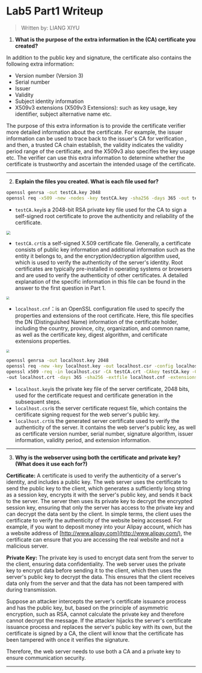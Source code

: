 # Lab5 Part1 Writeup

> Written by: LIANG XIYU

1. **What is the purpose of the extra information in the (CA) certificate you created?**

In addition to the public key and signature, the certificate also contains the following extra information:

- Version number (Version 3)
- Serial number
- Issuer
- Validity
- Subject identity information
- X509v3 extensions (X509v3 Extensions): such as key usage, key identifier, subject alternative name etc.

The purpose of this extra information is to provide the certificate verifier more detailed information about the certificate. For example, the issuer information can be used to trace back to the issuer's CA for verification , and then, a trusted CA chain establish, the validity indicates the validity period range of the certificate, and the X509v3 also specifies the key usage etc. The verifier can use this extra information to determine whether the certificate is trustworthy and ascertain the intended usage of the certificate.

------

2. **Explain the files you created. What is each file used for?**

```bash
openssl genrsa -out testCA.key 2048
openssl req -x509 -new -nodes -key testCA.key -sha256 -days 365 -out testCA.crt -config localhost.cnf -extensions v3_ca -subj "/CN=DOTA Test CA"
```

* `testCA.key`is a 2048-bit RSA private key file used for the CA to sign a self-signed root certificate to prove the authenticity and reliability of the certificate.

<img src="D:\Desktop\testCAkey.png" style="zoom: 67%;" />

* `testCA.crt`is a self-signed X.509 certificate file. Generally, a certificate consists of public key information and additional information such as the entity it belongs to, and the encryption/decryption algorithm used, which is used to verify the authenticity of the server's identity. Root certificates are typically pre-installed in operating systems or browsers and are used to verify the authenticity of other certificates. A detailed explanation of the specific information in this file can be found in the answer to the first question in Part 1.

<img src="D:\Desktop\testCAcrt.png" style="zoom: 50%;" />

* `localhost.cnf`：is an OpenSSL configuration file used to specify the properties and extensions of the root certificate. Here, this file specifies the DN (Distinguished Name) information of the certificate holder, including the country, province, city, organization, and common name, as well as the certificate key, digest algorithm, and certificate extensions properties.

<img src="D:\Desktop\localhostcnf.png" style="zoom:50%;" />

```bash
openssl genrsa -out localhost.key 2048
openssl req -new -key localhost.key -out localhost.csr -config localhost.cnf -extensions v3_req
openssl x509 -req -in localhost.csr -CA testCA.crt -CAkey testCA.key -CAcreateserial \
-out localhost.crt -days 365 -sha256 -extfile localhost.cnf -extensions v3_req
```

* `localhost.key`is the private key file of the server certificate, 2048 bits, used for the certificate request and certificate generation in the subsequent steps.
* `localhost.csr`is the server certificate request file, which contains the certificate signing request for the web server's public key.
* `localhost.crt`is the generated server certificate used to verify the authenticity of the server. It contains the web server's public key, as well as certificate version number, serial number, signature algorithm, issuer information, validity period, and extension information.

------

3. **Why is the webserver using both the certificate and private key? (What does it use each for?)**

**Certificate:** A certificate is used to verify the authenticity of a server's identity, and includes a public key. The web server uses the certificate to send the public key to the client, which generates a sufficiently long string as a session key, encrypts it with the server's public key, and sends it back to the server. The server then uses its private key to decrypt the encrypted session key, ensuring that only the server has access to the private key and can decrypt the data sent by the client. In simple terms, the client uses the certificate to verify the authenticity of the website being accessed. For example, if you want to deposit money into your Alipay account, which has a website address of [http://www.alipay.com](http://www.alipay.com/), the certificate can ensure that you are accessing the real website and not a malicious server.

**Private Key:** The private key is used to encrypt data sent from the server to the client, ensuring data confidentiality. The web server uses the private key to encrypt data before sending it to the client, which then uses the server's public key to decrypt the data. This ensures that the client receives data only from the server and that the data has not been tampered with during transmission.

Suppose an attacker intercepts the server's certificate issuance process and has the public key, but, based on the principle of asymmetric encryption, such as RSA, cannot calculate the private key and therefore cannot decrypt the message. If the attacker hijacks the server's certificate issuance process and replaces the server's public key with its own, but the certificate is signed by a CA, the client will know that the certificate has been tampered with once it verifies the signature.

Therefore, the web server needs to use both a CA and a private key to ensure communication security.

------

